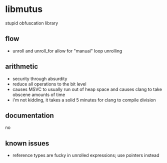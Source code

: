 # libmutus
stupid obfuscation library

## flow
- unroll and unroll_for allow for "manual" loop unrolling

## arithmetic
- security through absurdity
- reduce all operations to the bit level
- causes MSVC to usually run out of heap space and causes clang to take obscene amounts of time
- i'm not kidding, it takes a solid 5 minutes for clang to compile division

## documentation
no

## known issues
- reference types are fucky in unrolled expressions; use pointers instead
